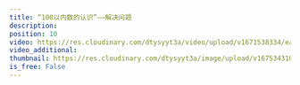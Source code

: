 ```yaml
---
title: “100以内数的认识”——解决问题
description: 
position: 10
video: https://res.cloudinary.com/dtysyyt3a/video/upload/v1671538334/easymath/1年级下/04单元100以内数的认识/dmqcj7xelgqqcsjp295m.mp4
video_additional: 
thumbnail: https://res.cloudinary.com/dtysyyt3a/image/upload/v1675343108/n7qrb1ixqcwt30iyzqfg.png
is_free: False
---
```


